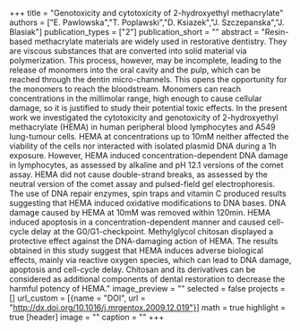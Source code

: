 +++
title = "Genotoxicity and cytotoxicity of 2-hydroxyethyl methacrylate"
authors = ["E. Pawlowska","T. Poplawski","D. Ksiazek","J. Szczepanska","J. Blasiak"]
publication_types = ["2"]
publication_short = ""
abstract = "Resin-based methacrylate materials are widely used in restorative dentistry. They are viscous substances that are converted into solid material via polymerization. This process, however, may be incomplete, leading to the release of monomers into the oral cavity and the pulp, which can be reached through the dentin micro-channels. This opens the opportunity for the monomers to reach the bloodstream. Monomers can reach concentrations in the millimolar range, high enough to cause cellular damage, so it is justified to study their potential toxic effects. In the present work we investigated the cytotoxicity and genotoxicity of 2-hydroxyethyl methacrylate (HEMA) in human peripheral blood lymphocytes and A549 lung-tumour cells. HEMA at concentrations up to 10mM neither affected the viability of the cells nor interacted with isolated plasmid DNA during a 1h exposure. However, HEMA induced concentration-dependent DNA damage in lymphocytes, as assessed by alkaline and pH 12.1 versions of the comet assay. HEMA did not cause double-strand breaks, as assessed by the neutral version of the comet assay and pulsed-field gel electrophoresis. The use of DNA repair enzymes, spin traps and vitamin C produced results suggesting that HEMA induced oxidative modifications to DNA bases. DNA damage caused by HEMA at 10mM was removed within 120min. HEMA induced apoptosis in a concentration-dependent manner and caused cell-cycle delay at the G0/G1-checkpoint. Methylglycol chitosan displayed a protective effect against the DNA-damaging action of HEMA. The results obtained in this study suggest that HEMA induces adverse biological effects, mainly via reactive oxygen species, which can lead to DNA damage, apoptosis and cell-cycle delay. Chitosan and its derivatives can be considered as additional components of dental restoration to decrease the harmful potency of HEMA."
image_preview = ""
selected = false
projects = []
url_custom = [{name = "DOI", url = "http://dx.doi.org/10.1016/j.mrgentox.2009.12.019"}]
math = true
highlight = true
[header]
image = ""
caption = ""
+++


